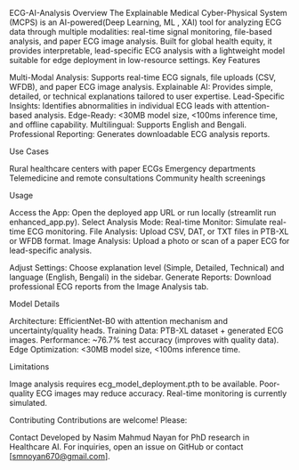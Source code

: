 ECG-AI-Analysis
Overview
The Explainable Medical Cyber-Physical System (MCPS) is an AI-powered(Deep Learning, ML , XAI) tool for analyzing ECG data through multiple modalities: real-time signal monitoring, file-based analysis, and paper ECG image analysis. Built for global health equity, it provides interpretable, lead-specific ECG analysis with a lightweight model suitable for edge deployment in low-resource settings.
Key Features

Multi-Modal Analysis: Supports real-time ECG signals, file uploads (CSV, WFDB), and paper ECG image analysis.
Explainable AI: Provides simple, detailed, or technical explanations tailored to user expertise.
Lead-Specific Insights: Identifies abnormalities in individual ECG leads with attention-based analysis.
Edge-Ready: <30MB model size, <100ms inference time, and offline capability.
Multilingual: Supports English and Bengali.
Professional Reporting: Generates downloadable ECG analysis reports.

Use Cases

Rural healthcare centers with paper ECGs
Emergency departments
Telemedicine and remote consultations
Community health screenings



Usage

Access the App: Open the deployed app URL or run locally (streamlit run enhanced_app.py).
Select Analysis Mode:
Real-time Monitor: Simulate real-time ECG monitoring.
File Analysis: Upload CSV, DAT, or TXT files in PTB-XL or WFDB format.
Image Analysis: Upload a photo or scan of a paper ECG for lead-specific analysis.


Adjust Settings: Choose explanation level (Simple, Detailed, Technical) and language (English, Bengali) in the sidebar.
Generate Reports: Download professional ECG reports from the Image Analysis tab.

Model Details

Architecture: EfficientNet-B0 with attention mechanism and uncertainty/quality heads.
Training Data: PTB-XL dataset + generated ECG images.
Performance: ~76.7% test accuracy (improves with quality data).
Edge Optimization: <30MB model size, <100ms inference time.

Limitations

Image analysis requires ecg_model_deployment.pth to be available.
Poor-quality ECG images may reduce accuracy.
Real-time monitoring is currently simulated.

Contributing
Contributions are welcome! Please:


Contact
Developed by Nasim Mahmud Nayan for PhD research in Healthcare AI. For inquiries, open an issue on GitHub or contact [smnoyan670@gmail.com].
